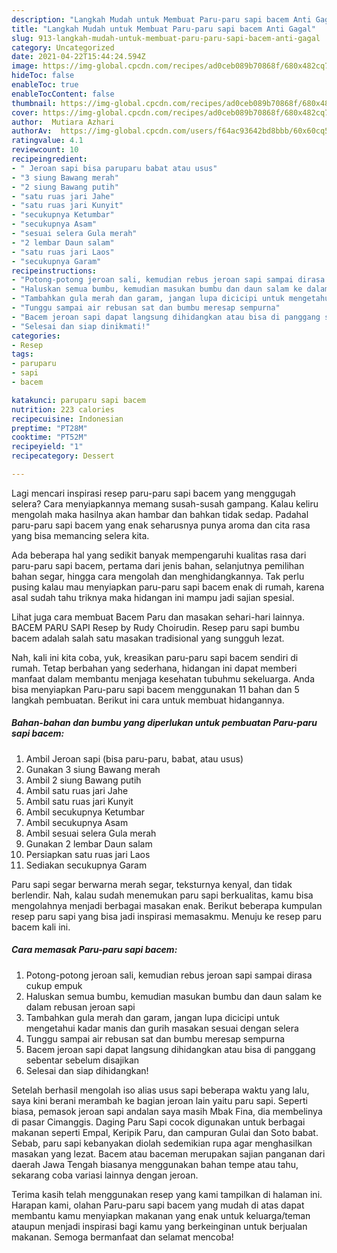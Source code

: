 ```yaml
---
description: "Langkah Mudah untuk Membuat Paru-paru sapi bacem Anti Gagal"
title: "Langkah Mudah untuk Membuat Paru-paru sapi bacem Anti Gagal"
slug: 913-langkah-mudah-untuk-membuat-paru-paru-sapi-bacem-anti-gagal
category: Uncategorized
date: 2021-04-22T15:44:24.594Z
image: https://img-global.cpcdn.com/recipes/ad0ceb089b70868f/680x482cq70/paru-paru-sapi-bacem-foto-resep-utama.jpg
hideToc: false
enableToc: true
enableTocContent: false
thumbnail: https://img-global.cpcdn.com/recipes/ad0ceb089b70868f/680x482cq70/paru-paru-sapi-bacem-foto-resep-utama.jpg
cover: https://img-global.cpcdn.com/recipes/ad0ceb089b70868f/680x482cq70/paru-paru-sapi-bacem-foto-resep-utama.jpg
author:  Mutiara Azhari
authorAv:  https://img-global.cpcdn.com/users/f64ac93642bd8bbb/60x60cq50/avatar.jpg
ratingvalue: 4.1
reviewcount: 10
recipeingredient:
- " Jeroan sapi bisa paruparu babat atau usus"
- "3 siung Bawang merah"
- "2 siung Bawang putih"
- "satu ruas jari Jahe"
- "satu ruas jari Kunyit"
- "secukupnya Ketumbar"
- "secukupnya Asam"
- "sesuai selera Gula merah"
- "2 lembar Daun salam"
- "satu ruas jari Laos"
- "secukupnya Garam"
recipeinstructions:
- "Potong-potong jeroan sali, kemudian rebus jeroan sapi sampai dirasa cukup empuk"
- "Haluskan semua bumbu, kemudian masukan bumbu dan daun salam ke dalam rebusan jeroan sapi"
- "Tambahkan gula merah dan garam, jangan lupa dicicipi untuk mengetahui kadar manis dan gurih masakan sesuai dengan selera"
- "Tunggu sampai air rebusan sat dan bumbu meresap sempurna"
- "Bacem jeroan sapi dapat langsung dihidangkan atau bisa di panggang sebentar sebelum disajikan"
- "Selesai dan siap dinikmati!"
categories:
- Resep
tags:
- paruparu
- sapi
- bacem

katakunci: paruparu sapi bacem 
nutrition: 223 calories
recipecuisine: Indonesian
preptime: "PT28M"
cooktime: "PT52M"
recipeyield: "1"
recipecategory: Dessert

---
```



Lagi mencari inspirasi resep paru-paru sapi bacem yang menggugah selera? Cara menyiapkannya memang susah-susah gampang. Kalau keliru mengolah maka hasilnya akan hambar dan bahkan tidak sedap. Padahal paru-paru sapi bacem yang enak seharusnya punya aroma dan cita rasa yang bisa memancing selera kita.


Ada beberapa hal yang sedikit banyak mempengaruhi kualitas rasa dari paru-paru sapi bacem, pertama dari jenis bahan, selanjutnya pemilihan bahan segar, hingga cara mengolah dan menghidangkannya. Tak perlu pusing kalau mau menyiapkan paru-paru sapi bacem enak di rumah, karena asal sudah tahu triknya maka hidangan ini mampu jadi sajian spesial.

Lihat juga cara membuat Bacem Paru dan masakan sehari-hari lainnya. BACEM PARU SAPI Resep by Rudy Choirudin. Resep paru sapi bumbu bacem adalah salah satu masakan tradisional yang sungguh lezat.


Nah, kali ini kita coba, yuk, kreasikan paru-paru sapi bacem sendiri di rumah. Tetap berbahan yang sederhana, hidangan ini dapat memberi manfaat dalam membantu menjaga kesehatan tubuhmu sekeluarga. Anda bisa menyiapkan Paru-paru sapi bacem menggunakan 11 bahan dan 5 langkah pembuatan. Berikut ini cara untuk membuat hidangannya.

<!--inarticleads1-->

##### Bahan-bahan dan bumbu yang diperlukan untuk pembuatan Paru-paru sapi bacem:

1. Ambil  Jeroan sapi (bisa paru-paru, babat, atau usus)
1. Gunakan 3 siung Bawang merah
1. Ambil 2 siung Bawang putih
1. Ambil satu ruas jari Jahe
1. Ambil satu ruas jari Kunyit
1. Ambil secukupnya Ketumbar
1. Ambil secukupnya Asam
1. Ambil sesuai selera Gula merah
1. Gunakan 2 lembar Daun salam
1. Persiapkan satu ruas jari Laos
1. Sediakan secukupnya Garam


Paru sapi segar berwarna merah segar, teksturnya kenyal, dan tidak berlendir. Nah, kalau sudah menemukan paru sapi berkualitas, kamu bisa mengolahnya menjadi berbagai masakan enak. Berikut beberapa kumpulan resep paru sapi yang bisa jadi inspirasi memasakmu. Menuju ke resep paru bacem kali ini. 

<!--inarticleads2-->

##### Cara memasak Paru-paru sapi bacem:

1. Potong-potong jeroan sali, kemudian rebus jeroan sapi sampai dirasa cukup empuk
1. Haluskan semua bumbu, kemudian masukan bumbu dan daun salam ke dalam rebusan jeroan sapi
1. Tambahkan gula merah dan garam, jangan lupa dicicipi untuk mengetahui kadar manis dan gurih masakan sesuai dengan selera
1. Tunggu sampai air rebusan sat dan bumbu meresap sempurna
1. Bacem jeroan sapi dapat langsung dihidangkan atau bisa di panggang sebentar sebelum disajikan
1. Selesai dan siap dihidangkan!

Setelah berhasil mengolah iso alias usus sapi beberapa waktu yang lalu, saya kini berani merambah ke bagian jeroan lain yaitu paru sapi. Seperti biasa, pemasok jeroan sapi andalan saya masih Mbak Fina, dia membelinya di pasar Cimanggis. Daging Paru Sapi cocok digunakan untuk berbagai makanan seperti Empal, Keripik Paru, dan campuran Gulai dan Soto babat. Sebab, paru sapi kebanyakan diolah sedemikian rupa agar menghasilkan masakan yang lezat. Bacem atau baceman merupakan sajian panganan dari daerah Jawa Tengah biasanya menggunakan bahan tempe atau tahu, sekarang coba variasi lainnya dengan jeroan. 

Terima kasih telah menggunakan resep yang kami tampilkan di halaman ini. Harapan kami, olahan Paru-paru sapi bacem yang mudah di atas dapat membantu kamu menyiapkan makanan yang enak untuk keluarga/teman ataupun menjadi inspirasi bagi kamu yang berkeinginan untuk berjualan makanan. Semoga bermanfaat dan selamat mencoba!
